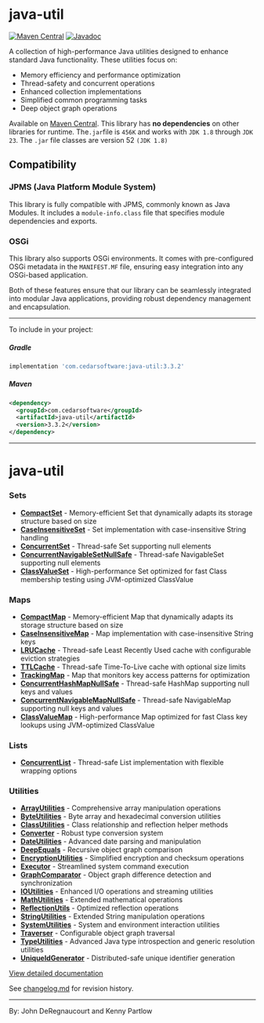 java-util
=========
<!--[![Build Status](https://travis-ci.org/jdereg/java-util.svg?branch=master)](https://travis-ci.org/jdereg/java-util) -->
[![Maven Central](https://badgen.net/maven/v/maven-central/com.cedarsoftware/java-util)](https://central.sonatype.com/search?q=java-util&namespace=com.cedarsoftware)
[![Javadoc](https://javadoc.io/badge/com.cedarsoftware/java-util.svg)](http://www.javadoc.io/doc/com.cedarsoftware/java-util)

A collection of high-performance Java utilities designed to enhance standard Java functionality. These utilities focus on:
- Memory efficiency and performance optimization
- Thread-safety and concurrent operations
- Enhanced collection implementations
- Simplified common programming tasks
- Deep object graph operations
 
Available on [Maven Central](https://central.sonatype.com/search?q=java-util&namespace=com.cedarsoftware). 
This library has <b>no dependencies</b> on other libraries for runtime.
The`.jar`file is `456K` and works with `JDK 1.8` through `JDK 23`.
The `.jar` file classes are version 52 `(JDK 1.8)`
## Compatibility

### JPMS (Java Platform Module System)

This library is fully compatible with JPMS, commonly known as Java Modules. It includes a `module-info.class` file that 
specifies module dependencies and exports. 

### OSGi

This library also supports OSGi environments. It comes with pre-configured OSGi metadata in the `MANIFEST.MF` file, ensuring easy integration into any OSGi-based application. 

Both of these features ensure that our library can be seamlessly integrated into modular Java applications, providing robust dependency management and encapsulation.

---
To include in your project:
##### Gradle
```groovy
implementation 'com.cedarsoftware:java-util:3.3.2'
```

##### Maven
```xml
<dependency>
  <groupId>com.cedarsoftware</groupId>
  <artifactId>java-util</artifactId>
  <version>3.3.2</version>
</dependency>
```
---
# java-util

### Sets
- **[CompactSet](userguide.md#compactset)** - Memory-efficient Set that dynamically adapts its storage structure based on size
- **[CaseInsensitiveSet](userguide.md#caseinsensitiveset)** - Set implementation with case-insensitive String handling
- **[ConcurrentSet](userguide.md#concurrentset)** - Thread-safe Set supporting null elements
- **[ConcurrentNavigableSetNullSafe](userguide.md#concurrentnavigablesetnullsafe)** - Thread-safe NavigableSet supporting null elements
- **[ClassValueSet](userguide.md#classvalueset)** - High-performance Set optimized for fast Class membership testing using JVM-optimized ClassValue

### Maps
- **[CompactMap](userguide.md#compactmap)** - Memory-efficient Map that dynamically adapts its storage structure based on size
- **[CaseInsensitiveMap](userguide.md#caseinsensitivemap)** - Map implementation with case-insensitive String keys
- **[LRUCache](userguide.md#lrucache)** - Thread-safe Least Recently Used cache with configurable eviction strategies
- **[TTLCache](userguide.md#ttlcache)** - Thread-safe Time-To-Live cache with optional size limits
- **[TrackingMap](userguide.md#trackingmap)** - Map that monitors key access patterns for optimization
- **[ConcurrentHashMapNullSafe](userguide.md#concurrenthashmapnullsafe)** - Thread-safe HashMap supporting null keys and values
- **[ConcurrentNavigableMapNullSafe](userguide.md#concurrentnavigablemapnullsafe)** - Thread-safe NavigableMap supporting null keys and values
- **[ClassValueMap](userguide.md#classvaluemap)** - High-performance Map optimized for fast Class key lookups using JVM-optimized ClassValue

### Lists
- **[ConcurrentList](userguide.md#concurrentlist)** - Thread-safe List implementation with flexible wrapping options

### Utilities
- **[ArrayUtilities](userguide.md#arrayutilities)** - Comprehensive array manipulation operations
- **[ByteUtilities](userguide.md#byteutilities)** - Byte array and hexadecimal conversion utilities
- **[ClassUtilities](userguide.md#classutilities)** - Class relationship and reflection helper methods
- **[Converter](userguide.md#converter)** - Robust type conversion system
- **[DateUtilities](userguide.md#dateutilities)** - Advanced date parsing and manipulation
- **[DeepEquals](userguide.md#deepequals)** - Recursive object graph comparison
- **[EncryptionUtilities](userguide.md#encryptionutilities)** - Simplified encryption and checksum operations
- **[Executor](userguide.md#executor)** - Streamlined system command execution
- **[GraphComparator](userguide.md#graphcomparator)** - Object graph difference detection and synchronization
- **[IOUtilities](userguide.md#ioutilities)** - Enhanced I/O operations and streaming utilities
- **[MathUtilities](userguide.md#mathutilities)** - Extended mathematical operations
- **[ReflectionUtils](userguide.md#reflectionutils)** - Optimized reflection operations
- **[StringUtilities](userguide.md#stringutilities)** - Extended String manipulation operations
- **[SystemUtilities](userguide.md#systemutilities)** - System and environment interaction utilities
- **[Traverser](userguide.md#traverser)** - Configurable object graph traversal
- **[TypeUtilities](userguide.md#typeutilities)** - Advanced Java type introspection and generic resolution utilities
- **[UniqueIdGenerator](userguide.md#uniqueidgenerator)** - Distributed-safe unique identifier generation

[View detailed documentation](userguide.md)

See [changelog.md](/changelog.md) for revision history.

---

By: John DeRegnaucourt and Kenny Partlow

